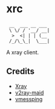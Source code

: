 # xrc

```
 __  ___ __ ___ 
 \ \/ / '__/ __|
  >  <| | | (__ 
 /_/\_\_|  \___|
```

A xray client.

## Credits

- [Xray](https://github.com/XTLS/Xray-core)
- [v2ray-maid](https://github.com/mokeyish/v2ray-maid)
- [vmessping](https://github.com/v2fly/vmessping)
